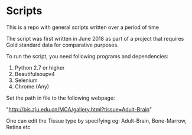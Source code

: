 # Scripts
This is a repo with general scripts written over a period of time

The script was first written in June 2018 as part of a project that requires Gold standard data for comparative purposes.

To run the script, you need following programs and dependencies:

1. Python 2.7 or higher
2. Beautifulsoupv4
3. Selenium
4. Chrome (Any)

Set the path in file to the following webpage:

"http://bis.zju.edu.cn/MCA/gallery.html?tissue=Adult-Brain"

One can edit the Tissue type by specifying eg: Adult-Brain, Bone-Marrow, Retina etc
